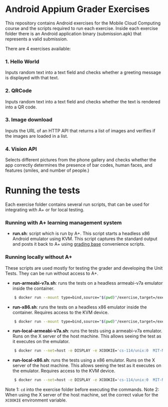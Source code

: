 # Android Appium Grader Exercises

This repository contains Android exercises for the Mobile Cloud Computing course and the scripts required to run each exercise. Inside each exercise folder there is an Android application binary (submission.apk) that represents a valid submission.

There are 4 exercises available:

### 1. Hello World

Inputs random text into a text field and checks whether a greeting message is displayed with that text.

### 2. QRCode

Inputs random text into a text field and checks whether the text is rendered into a QR code.

### 3. Image download

Inputs the URL of an HTTP API that returns a list of images and verifies if the images are loaded in a list.

### 4. Vision API

Selects different pictures from the phone gallery and checks whether the app correctly determines the presence of bar codes, human faces, and features (smiles, and number of people.)

# Running the tests

Each exercise folder contains several run scripts, that can be used for integrating with A+ or for local testing.

### Running with A+ learning management system

  - **run.sh**: script which is run by A+. This script starts a headless x86 Android emulator using KVM. This script captures the standard output and posts it back to A+ using [grading base](https://github.com/apluslms/grading-base.git) convenience scripts. 
  

### Running locally without A+

These scripts are used mostly for testing the grader and developing the Unit Tests. They can be run without access to A+.

  - **run-armeabi-v7a.sh**: runs the tests on a headless armeabi-v7a emulator inside the container. 

```sh
    $ docker run --mount type=bind,source="$(pwd)"/exercise,target=/exercise --mount type=bind,source="$(pwd)"/submission,target=/submission   aaltomcc/android-grader:armeabi-v7a /exercise/run-armeabi-v7a.sh
```

  - **run-x86.sh**: runs the tests on a headless x86 emulator inside the container. Requires access to the KVM device.

```sh
    $ docker run --mount type=bind,source="$(pwd)"/exercise,target=/exercise --mount type=bind,source="$(pwd)"/submission,target=/submission  --device /dev/kvm aaltomcc/android-grader:x86 /exercise/run-x86.sh
```

  - **run-local-armeabi-v7a.sh**: runs the tests using a armeabi-v7a emulator. Runs on the X server of the host machine. This allows seeing the test as it executes on the emulator.

```sh
    $ docker run --net=host -e DISPLAY -e XCOOKIE='cs-114/unix:0  MIT-MAGIC-COOKIE-1  8f5d004294b25170207c92a848d63ba3' --mount type=bind,source="$(pwd)"/exercise,target=/exercise --mount type=bind,source="$(pwd)"/submission,target=/submission aaltomcc/android-grader:armeabi-v7a /exercise/run-local-armeabi-v7a.sh 
```
  - **run-local-x86.sh**: runs the tests using a x86 emulator. Runs on the X server of the host machine. This allows seeing the test as it executes on the emulator. Requires access to the KVM device. 

```sh
    $ docker run --net=host -e DISPLAY -e XCOOKIE='cs-114/unix:0  MIT-MAGIC-COOKIE-1  8f5d004294b25170207c92a848d63ba3' --mount type=bind,source="$(pwd)"/exercise,target=/exercise --mount type=bind,source="$(pwd)"/submission,target=/submission  --device /dev/kvm aaltomcc/android-grader:x86 /exercise/run-local-x86.sh 
```

Note 1: `cd` into the exercise folder before executing the commands.
Note 2: When using the X server of the host machine, set the correct value for the `XCOOKIE` environment variable.

